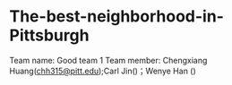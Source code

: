# The-best-neighborhood-in-Pittsburgh
Team name: Good team 1
Team member: Chengxiang Huang(chh315@pitt.edu);Carl Jin()；Wenye Han () 
